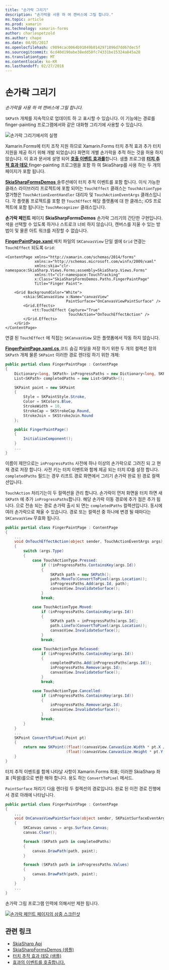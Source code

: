 ```yaml
---
title: "손가락 그리기"
description: "손가락을 사용 하 여 캔버스에 그릴 합니다."
ms.topic: article
ms.prod: xamarin
ms.technology: xamarin-forms
author: charlespetzold
ms.author: chape
ms.date: 04/05/2017
ms.openlocfilehash: c9894cac0064b91049b0142971896d7dd67dec5f
ms.sourcegitcommit: 6cd40d190abe38edd50fc74331be15324a845a28
ms.translationtype: MT
ms.contentlocale: ko-KR
ms.lasthandoff: 02/27/2018
---
```

# <a name="finger-painting"></a>손가락 그리기

_손가락을 사용 하 여 캔버스에 그릴 합니다._

`SKPath` 개체를 지속적으로 업데이트 하 고 표시할 수 있습니다. 이 기능에는 경로를 finger-painting 프로그램에서와 같은 대화형 그리기에 사용할 수 있습니다.

![](finger-paint-images/fingerpaintsample.png "손가락 그리기에서의 실행")

Xamarin.Forms에 터치 조작 지원 하므로 Xamarin.Forms 터치 추적 효과 추가 터치 지원을 제공 하기 위해 개발 되었습니다 화면의 개별 손가락을 추적 하는 것을 허용 하지 않습니다. 이 효과 문서에 설명 되어 [ **호출 이벤트 효과를**](~/xamarin-forms/app-fundamentals/effects/touch-tracking.md)합니다. 샘플 프로그램 [ **터치 추적 효과 데모** ](https://developer.xamarin.com/samples/xamarin-forms/Effects/TouchTrackingEffectDemos/) finger-painting 프로그램을 포함 하 여 SkiaSharp를 사용 하는 두 개의 페이지가 포함 됩니다.

[ **SkiaSharpFormsDemos** ](https://developer.xamarin.com/samples/xamarin-forms/SkiaSharpForms/SkiaSharpFormsDemos/) 솔루션에이 터치 추적 이벤트를 포함 합니다. 이식 가능한 클래스 라이브러리 프로젝트에 포함 되어는 `TouchEffect` 클래스는 `TouchActionType` 열거형은 `TouchActionEventHandler` 대리자 및 `TouchActionEventArgs` 클래스입니다. 각 플랫폼 프로젝트를 포함 한 `TouchEffect` 해당 플랫폼에 대 한 클래스; iOS 프로젝트에 포함 됩니다는 `TouchRecognizer` 클래스입니다.

**손가락 페인트** 페이지 **SkiaSharpFormsDemos** 손가락 그리기의 간단한 구현입니다. 색을 선택할 수 있도록 하거나 스트로크 너비 하지 않습니다, 캔버스를 지울 수 있는 방법이 및 물론 아트 워크를 저장할 수 없습니다.

[ **FingerPaintPage.xaml** ](https://github.com/xamarin/xamarin-forms-samples/blob/master/SkiaSharpForms/SkiaSharpFormsDemos/SkiaSharpFormsDemos/SkiaSharpFormsDemos/LinesAndPaths/FingerPaintPage.xaml) 배치 파일의 `SKCanvasView` 단일 셀에 `Grid` 연결는 `TouchEffect` 되도록 `Grid`:

```xaml
<ContentPage xmlns="http://xamarin.com/schemas/2014/forms"
             xmlns:x="http://schemas.microsoft.com/winfx/2009/xaml"
             xmlns:skia="clr-namespace:SkiaSharp.Views.Forms;assembly=SkiaSharp.Views.Forms"
             xmlns:tt="clr-namespace:TouchTracking"
             x:Class="SkiaSharpFormsDemos.Paths.FingerPaintPage"
             Title="Finger Paint">

    <Grid BackgroundColor="White">
        <skia:SKCanvasView x:Name="canvasView"
                           PaintSurface="OnCanvasViewPaintSurface" />
        <Grid.Effects>
            <tt:TouchEffect Capture="True"
                            TouchAction="OnTouchEffectAction" />
        </Grid.Effects>
    </Grid>
</ContentPage>
```

연결 된 `TouchEffect` 에 직접는 `SKCanvasView` 모든 플랫폼에서 작동 하지 않습니다.

[ **FingerPaintPage.xaml.cs** ](https://github.com/xamarin/xamarin-forms-samples/blob/master/SkiaSharpForms/SkiaSharpFormsDemos/SkiaSharpFormsDemos/SkiaSharpFormsDemos/LinesAndPaths/FingerPaintPage.xaml.cs) 코드 숨김 파일을 저장 하기 위한 두 개의 컬렉션 정의 `SKPath` 개체 물론 `SKPaint` 이러한 경로 렌더링 하기 위한 개체:

```csharp
public partial class FingerPaintPage : ContentPage
{
    Dictionary<long, SKPath> inProgressPaths = new Dictionary<long, SKPath>();
    List<SKPath> completedPaths = new List<SKPath>();

    SKPaint paint = new SKPaint
    {
        Style = SKPaintStyle.Stroke,
        Color = SKColors.Blue,
        StrokeWidth = 10,
        StrokeCap = SKStrokeCap.Round,
        StrokeJoin = SKStrokeJoin.Round
    };

    public FingerPaintPage()
    {
        InitializeComponent();
    }
    ...
}
```

이름이 제안으로는 `inProgressPaths` 사전에 하나 이상의 손가락으로 그려진 되 고 현재 경로 저장 합니다. 사전 키는 터치 이벤트와 함께 제공 되는 터치 ID를 설정 합니다. `completedPaths` 필드는 경우 리프트 경로 화면에서 그리기 손가락 완료 된 경로 컬렉션입니다.

`TouchAction` 처리기는이 두 컬렉션을 관리 합니다. 손가락이 먼저 화면을 터치 하면 새 `SKPath` 에 추가 `inProgressPaths`합니다. 해당 손가락 이동 경로에 추가 점은 추가 됩니다. 으로 전송 되는 경로 손가락 출시 되 면는 `completedPaths` 컬렉션입니다. 동시에 여러 손가락으로 채울 수 있습니다. 경로 또는 컬렉션 중 하나에 변경 될 때마다는 `SKCanvasView` 무효화 됩니다.

```csharp
public partial class FingerPaintPage : ContentPage
{
    ...
    void OnTouchEffectAction(object sender, TouchActionEventArgs args)
    {
        switch (args.Type)
        {
            case TouchActionType.Pressed:
                if (!inProgressPaths.ContainsKey(args.Id))
                {
                    SKPath path = new SKPath();
                    path.MoveTo(ConvertToPixel(args.Location));
                    inProgressPaths.Add(args.Id, path);
                    canvasView.InvalidateSurface();
                }
                break;

            case TouchActionType.Moved:
                if (inProgressPaths.ContainsKey(args.Id))
                {
                    SKPath path = inProgressPaths[args.Id];
                    path.LineTo(ConvertToPixel(args.Location));
                    canvasView.InvalidateSurface();
                }
                break;

            case TouchActionType.Released:
                if (inProgressPaths.ContainsKey(args.Id))
                {
                    completedPaths.Add(inProgressPaths[args.Id]);
                    inProgressPaths.Remove(args.Id);
                    canvasView.InvalidateSurface();
                }
                break;

            case TouchActionType.Cancelled:
                if (inProgressPaths.ContainsKey(args.Id))
                {
                    inProgressPaths.Remove(args.Id);
                    canvasView.InvalidateSurface();
                }
                break;
        }
    }
    ...
    SKPoint ConvertToPixel(Point pt)
    {
        return new SKPoint((float)(canvasView.CanvasSize.Width * pt.X / canvasView.Width),
                           (float)(canvasView.CanvasSize.Height * pt.Y / canvasView.Height));
    }
}
```

터치 추적 이벤트를 함께 나타날 사항이 Xamarin.Forms 좌표; 이러한 SkiaSharp 좌표 (픽셀)를으로 변환 해야 합니다. 용도 하는 `ConvertToPixel` 메서드.

`PaintSurface` 처리기 다음 렌더링 두 컬렉션의 경로입니다. 완료 된 이전 경로 진행에서 경로 아래에 나타납니다.

```csharp
public partial class FingerPaintPage : ContentPage
{
    ,,,
    void OnCanvasViewPaintSurface(object sender, SKPaintSurfaceEventArgs args)
    {
        SKCanvas canvas = args.Surface.Canvas;
        canvas.Clear();

        foreach (SKPath path in completedPaths)
        {
            canvas.DrawPath(path, paint);
        }

        foreach (SKPath path in inProgressPaths.Values)
        {
            canvas.DrawPath(path, paint);
        }
    }
    ...
}
```

손가락 그림 프로그램 인력에 의해서만 제한 됩니다.

[![](finger-paint-images/fingerpaint-small.png "손가락 페인트 페이지의 삼중 스크린샷")](finger-paint-images/fingerpaint-large.png "손가락 페인트 페이지의 삼중 스크린샷")


## <a name="related-links"></a>관련 링크

- [SkiaSharp Api](https://developer.xamarin.com/api/root/SkiaSharp/)
- [SkiaSharpFormsDemos (샘플)](https://developer.xamarin.com/samples/xamarin-forms/SkiaSharpForms/SkiaSharpFormsDemos/)
- [터치 추적 효과 데모 (샘플)](https://developer.xamarin.com/samples/xamarin-forms/Effects/TouchTrackingEffectDemos/)
- [효과의 이벤트를 호출합니다.](~/xamarin-forms/app-fundamentals/effects/touch-tracking.md)
